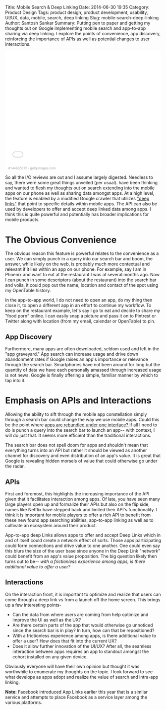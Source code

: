 Title: Mobile Search & Deep Linking
Date: 2014-06-30 19:35
Category: Product Design
Tags: product design, product development, usability, UI/UX, data, mobile, search, deep linking
Slug: mobile-search-deep-linking
Author: Santosh Sankar
Summary: Putting pen to paper and getting my thoughts out on Google implementing mobile search and app-to-app sharing via deep linking. I explore the points of convenience, app discovery, reinforcing the importance of APIs as well as potential changes to user interactions.

<div style="background-color:#fff;display:inline-block;font-family:'Helvetica Neue',Arial,sans-serif;color:#a7a7a7;font-size:11px;width:100%;max-width:524px;min-width:300px;"><div style="overflow:hidden;position:relative;height:0;padding:62.595420% 0 49px 0;width:100%;"><iframe src="//embed.gettyimages.com/embed/144635375?et=ZtgBDWzcR7tVYH3Sr_s6fA&sig=aS1sHXkRKGuzz68W4u8ofjUuQAwWBO98AslF0T0QW-s=" width="524" height="377" scrolling="no" frameborder="0" style="display:inline-block;position:absolute;top:0;left:0;width:100%;height:100%;"></iframe></div><p style="margin:0;"></p><div style="padding:0;margin:4px 0 0 10px;text-align:left;"><a href="http://www.gettyimages.com/detail/144635375" target="_blank" style="color:#a7a7a7;text-decoration:none;font-weight:normal !important;border:none;display:inline-block;">#144635375</a> / <a href="http://www.gettyimages.com" target="_blank" style="color:#a7a7a7;text-decoration:none;font-weight:normal !important;border:none;display:inline-block;">gettyimages.com</a></div></div>

So all the I/O reviews are out and I assume largely digested. Needless to say, there were some great things unveiled (per usual).  have been thinking and wanted to flesh my thoughts out on search extending into the mobile apps on our phone as well as sharing data amongst apps. At a high level, the feature is enabled by a modified Google crawler that utilizes <a href = "https://developers.google.com/app-indexing/webmasters/app" target = "_blank"> "deep links"</a> that point to specific details within mobile apps. The API can also be used by developers to offer and accept deep linked data among apps. I think this is quite powerful and potentially has broader implications for mobile products.

# The Obvious Convenience
The obvious reason this feature is powerful relates to the convenience as a user. We can simply punch in a query into our search bar and boom, the answer, while likely on the web, is probably much more contextual and relevant if it lies within an app on our phone. For example, say I am in Phoenix and want to eat at the restaurant I was at several months ago. Now I can punch in some descriptors (about the restaurant) into the search bar and voila, it could pop out the name, location and contact of the spot using my OpenTable history. 

In the app-to-app world, I do not need to open an app, do my thing then close it, to open a different app in an effort to continue my workflow. To keep on the restaurant example, let's say I go to eat and decide to share my "food porn" online. I can easily snap a picture and pass it on to Pintrest or Twitter along with location (from my email, calendar or OpenTable) to pin.

## App Discovery
Furthermore, many apps are often downloaded, seldom used and left in the "app graveyard." App search can increase usage and drive down abandonment rates if Google raises an app's importance or relevance through the search bar. Smartphones have not been around for long but the quantity of data we have each personally amassed through increased usage is not news. Google is finally offering a simple, familiar manner by which to tap into it.

# Emphasis on APIs and Interactions
Allowing the ability to sift through the mobile app constellation simply through a search bar could change the way we use mobile apps. Could this be the point where <a href ="https://medium.com/@scottbelsky/the-interface-layer-when-design-commoditizes-tech-e7017872173a?source=tw-80497da4598f-1404146352521" source = "_blank"> apps are rebundled under one interface? </a> If all I need to do is punch a query into the search bar to launch an app-- with context, I will do just that. It seems more efficient than the traditional interactions.

The search bar does not spell doom for apps and shouldn't mean that everything turns into an API but rather it should be viewed as another channel for discovery and even distribution of an app's value. It is great that Google is revealing hidden morsels of value that could otherwise go under the radar. 

## APIs
First and foremost, this highlights the increasing importance of the API given that it facilitates interaction among apps. Of late, you have seen many large players open up and formalize their APIs but also on the flip side, names like Netflix have stepped back and limited their API's functionality. I think it is important for mobile players to offer a rich API to benefit from these new found app searching abilities, app-to-app linking as well as to cultivate an ecosystem around their product.

App-to-app deep Links allows apps to offer and accept Deep Links which in and of itself could create a network effect of sorts. Those apps participating could form connections and drive value to one another. One could even say this blurs the size of the user base since anyone in the Deep Link "network" could benefit from an app's value proposition. The big question likely then turns out to be-- *with a frictionless experience among apps, is there additional value to offer a user?*

## Interactions
On the interaction front, it is important to optimize and realize that users can come through a deep link vs from a launch off the home screen. This brings up a few interesting points-
 
* Can the data from where users are coming from help optimize and improve the UI as well as the UX?
* Are there certain parts of the app that would otherwise go unnoticed since the search bar is in play? In turn, how can that be repositioned?
* With a frictionless experience among apps, is there additional value to offer a user? How does that fit into the current UX?
* Does it allow further innovation of the UI/UX? After all, the seamless interaction between apps requires an app to standout amongst the cohort installed on any given device.

Obviously everyone will have their own opinion but thought it was worthwhile to enumerate my thoughts on the topic. I look forward to see what develops as apps adopt and realize the value of search and intra-app linking.

**Note:** Facebook introduced App Links earlier this year that is a similar service and attempts to place Facebook as a service layer among the various platforms.